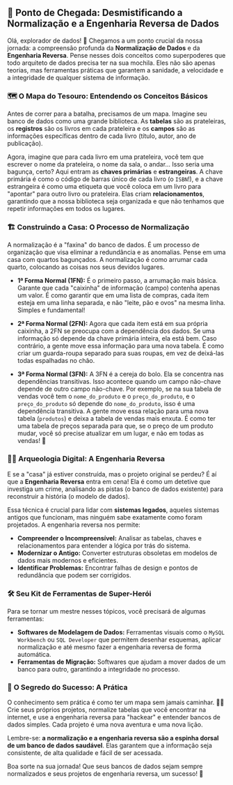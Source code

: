 
## 📝 **Ponto de Chegada: Desmistificando a Normalização e a Engenharia Reversa de Dados**

Olá, explorador de dados! 🚀 Chegamos a um ponto crucial da nossa jornada: a compreensão profunda da **Normalização de Dados** e da **Engenharia Reversa**. Pense nesses dois conceitos como superpoderes que todo arquiteto de dados precisa ter na sua mochila. Eles não são apenas teorias, mas ferramentas práticas que garantem a sanidade, a velocidade e a integridade de qualquer sistema de informação.

### 🗺️ **O Mapa do Tesouro: Entendendo os Conceitos Básicos**

Antes de correr para a batalha, precisamos de um mapa. Imagine seu banco de dados como uma grande biblioteca. As **tabelas** são as prateleiras, os **registros** são os livros em cada prateleira e os **campos** são as informações específicas dentro de cada livro (título, autor, ano de publicação).

Agora, imagine que para cada livro em uma prateleira, você tem que escrever o nome da prateleira, o nome da sala, o andar... Isso seria uma bagunça, certo? Aqui entram as **chaves primárias** e **estrangeiras**. A chave primária é como o código de barras único de cada livro (o `ISBN`!), e a chave estrangeira é como uma etiqueta que você coloca em um livro para "apontar" para outro livro ou prateleira. Elas criam **relacionamentos**, garantindo que a nossa biblioteca seja organizada e que não tenhamos que repetir informações em todos os lugares.

### 🏗️ **Construindo a Casa: O Processo de Normalização**

A normalização é a "faxina" do banco de dados. É um processo de organização que visa eliminar a redundância e as anomalias. Pense em uma casa com quartos bagunçados. A normalização é como arrumar cada quarto, colocando as coisas nos seus devidos lugares.

* **1ª Forma Normal (1FN):** É o primeiro passo, a arrumação mais básica. Garante que cada "caixinha" de informação (campo) contenha apenas um valor. É como garantir que em uma lista de compras, cada item esteja em uma linha separada, e não "leite, pão e ovos" na mesma linha. Simples e fundamental!

* **2ª Forma Normal (2FN):** Agora que cada item está em sua própria caixinha, a 2FN se preocupa com a dependência dos dados. Se uma informação só depende da chave primária inteira, ela está bem. Caso contrário, a gente move essa informação para uma nova tabela. É como criar um guarda-roupa separado para suas roupas, em vez de deixá-las todas espalhadas no chão.

* **3ª Forma Normal (3FN):** A 3FN é a cereja do bolo. Ela se concentra nas dependências transitivas. Isso acontece quando um campo não-chave depende de outro campo não-chave. Por exemplo, se na sua tabela de vendas você tem o `nome_do_produto` e o `preço_do_produto`, e o `preço_do_produto` só depende do `nome_do_produto`, isso é uma dependência transitiva. A gente move essa relação para uma nova tabela (`produtos`) e deixa a tabela de vendas mais enxuta. É como ter uma tabela de preços separada para que, se o preço de um produto mudar, você só precise atualizar em um lugar, e não em todas as vendas! 🤯

### 🕵️‍♀️ **Arqueologia Digital: A Engenharia Reversa**

E se a "casa" já estiver construída, mas o projeto original se perdeu? É aí que a **Engenharia Reversa** entra em cena! Ela é como um detetive que investiga um crime, analisando as pistas (o banco de dados existente) para reconstruir a história (o modelo de dados).

Essa técnica é crucial para lidar com **sistemas legados**, aqueles sistemas antigos que funcionam, mas ninguém sabe exatamente como foram projetados. A engenharia reversa nos permite:

* **Compreender o Incompreensível:** Analisar as tabelas, chaves e relacionamentos para entender a lógica por trás do sistema.
* **Modernizar o Antigo:** Converter estruturas obsoletas em modelos de dados mais modernos e eficientes.
* **Identificar Problemas:** Encontrar falhas de design e pontos de redundância que podem ser corrigidos.

### 🛠️ **Seu Kit de Ferramentas de Super-Herói**

Para se tornar um mestre nesses tópicos, você precisará de algumas ferramentas:

* **Softwares de Modelagem de Dados:** Ferramentas visuais como o `MySQL Workbench` ou `SQL Developer` que permitem desenhar esquemas, aplicar normalização e até mesmo fazer a engenharia reversa de forma automática.
* **Ferramentas de Migração:** Softwares que ajudam a mover dados de um banco para outro, garantindo a integridade no processo.

### 🎯 **O Segredo do Sucesso: A Prática**

O conhecimento sem prática é como ter um mapa sem jamais caminhar. 🚶‍♀️ Crie seus próprios projetos, normalize tabelas que você encontrar na internet, e use a engenharia reversa para "hackear" e entender bancos de dados simples. Cada projeto é uma nova aventura e uma nova lição.

Lembre-se: **a normalização e a engenharia reversa são a espinha dorsal de um banco de dados saudável**. Elas garantem que a informação seja consistente, de alta qualidade e fácil de ser acessada.

Boa sorte na sua jornada! Que seus bancos de dados sejam sempre normalizados e seus projetos de engenharia reversa, um sucesso! 🥳

